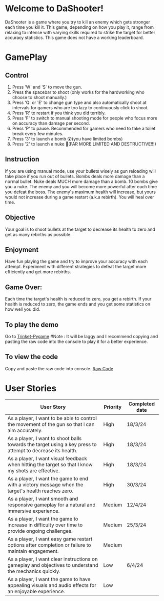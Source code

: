 # Welcome to DaShooter!
DaShooter is a game where you try to kill an enemy which gets stronger each time you kill it. This game, depending on how you play it, range from relaxing to intense with varying skills required to strike the target for better accuracy statistics. This game does not have a working leaderboard.

# GamePlay
## Control
1. Press 'W' and 'S' to move the gun.
2. Press the spacebar to shoot (only works for the hardworking who choose to shoot manually.)
3. Press 'Q' or 'E' to change gun type and also automatically shoot at intervals for gamers who are too lazy to continuously click to shoot.
4. Press 'R' to restart if you think you did terribly.
5. Press 'F' to switch to manual shooting mode for people who focus more on accuracy than damage per second.
6. Press 'P' to pause. Recommended for gamers who need to take a toilet break every few minutes.
7. Press '3' to launch a bomb 😲(you have limited bombs)
8. Press '2' to launch a nuke 🤯(FAR MORE LIMITED AND DESTRUCTIVE!!!)
   
## Instruction
If you are using manual mode, use your bullets wisely as gun reloading will take place if you run out of bullets.
Bombs deals more damage than a normal bullet.
Nuke deals MUCH more damage than a bomb.
10 bombs give you a nuke.
The enemy and you will become more powerful after each time you defeat the boss.
The enemy's maximum health will increase, but yours would not increase during a game restart (a.k.a rebirth).
You will heal over time.

## Objective
Your goal is to shoot bullets at the target to decrease its health to zero and get as many rebirths as possible.   

## Enjoyment
Have fun playing the game and try to improve your accuracy with each attempt.
Experiment with different strategies to defeat the target more efficiently and get more rebirths.

## Game Over:
Each time the target's health is reduced to zero, you get a rebirth.
If your health is reduced to zero, the game ends and you get some statistics on how well you did.

## To play the demo
Go to [Trinket-Pygame](https://Trinket.io/pygame) #Note : It will be laggy and I recommend copying and pasting the raw code into the console to play it for a better experience.

## To view the code
Copy and paste the raw code into console.  [Raw Code](https://raw.githubusercontent.com/nathan-coder-learn/DaShooter/main/Nathan.py)


# User Stories
| User Story                                                                                                 | Priority | Completed date  |
|------------------------------------------------------------------------------------------------------------|----------|-----------------|
| As a player, I want to be able to control the movement of the gun so that I can aim accurately.            | High     | 18/3/24         |
| As a player, I want to shoot balls towards the target using a key press to attempt to decrease its health. | High     | 18/3/24         | 
| As a player, I want visual feedback when hitting the target so that I know my shots are effective.         | High     | 18/3/24         | 
| As a player, I want the game to end with a victory message when the target's health reaches zero.          | High     | 30/3/24         |  
| As a player, I want smooth and responsive gameplay for a natural and immersive experience.                 | Medium   | 12/4/24         |
| As a player, I want the game to increase in difficulty over time to provide ongoing challenges.            | Medium   | 25/3/24         | 
| As a player, I want easy game restart options after completion or failure to maintain engagement.          | Medium   |                 | 
| As a player, I want clear instructions on gameplay and objectives to understand the mechanics quickly.     | Low      | 6/4/24          |
| As a player, I want the game to have appealing visuals and audio effects for an enjoyable experience.      | Low      |                 | 



